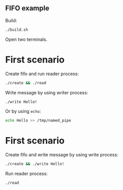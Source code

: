 ## FIFO example

Build:
```sh
./build.sh
```

Open two terminals.

# First scenario
Create fifo and run reader process:
```sh
./create && ./read
```

Write message by using writer process:
```sh
./write Hello!
```
Or by using `echo`:
```sh
echo Hello >> /tmp/named_pipe
```

# First scenario
Create fifo and write message by using write process:
```sh
./create && ./write Hello!
```

Run reader process:
```sh
./read
```